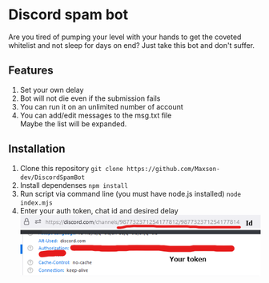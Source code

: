 # Discord spam bot 
Are you tired of pumping your level with your hands to get the coveted whitelist and not sleep for days on end?
Just take this bot and don't suffer.
## Features
1. Set your own delay
2. Bot will not die even if the submission fails
3. You can run it on an unlimited number of account
4. You can add/edit messages to the msg.txt file  
Maybe the list will be expanded.
## Installation
1. Clone this repository
`git clone https://github.com/Maxson-dev/DiscordSpamBot`
2. Install dependenses
`npm install`
4. Run script via command line (you must have node.js installed)
`node index.mjs`
3. Enter your auth token, chat id and desired delay  
![How](./whatistoken.png)
